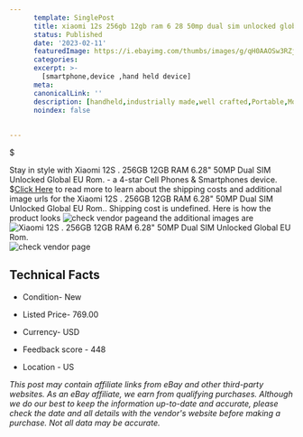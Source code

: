 ```yaml
---
      template: SinglePost
      title: xiaomi 12s 256gb 12gb ram 6 28 50mp dual sim unlocked global eu rom 
      status: Published
      date: '2023-02-11'
      featuredImage: https://i.ebayimg.com/thumbs/images/g/qH0AAOSw3RZjUCFp/s-l225.jpg
      categories: 
      excerpt: >-
        [smartphone,device ,hand held device]
      meta:
      canonicalLink: ''
      description: [handheld,industrially made,well crafted,Portable,Mobile,Compact,Convenient,Lightweight,Maneuverable,Man-portable,Miniature,Carriable,Hand-held,Light,Holdable,Transportable,Mobile device,Pocket-sized,On-the-go,Wireless,Cordless,Compact size,Convenient size, smartphone,device ,hand held device]
      noindex: false
      
        
---
```

$

Stay in style with Xiaomi 12S . 256GB 12GB RAM 6.28" 50MP Dual SIM Unlocked Global EU Rom. - a 4-star Cell Phones & Smartphones device.
$[Click Here](https://www.ebay.com/itm/134269600359?hash=item1f43178267%3Ag%3AqH0AAOSw3RZjUCFp&mkevt=1&mkcid=1&mkrid=711-53200-19255-0&campid=%253CePNCampaignId%253E&customid=%253CreferenceId%253E&toolid=10049) to read more to learn about the shipping costs and additional image urls for the Xiaomi 12S . 256GB 12GB RAM 6.28" 50MP Dual SIM Unlocked Global EU Rom.. Shipping cost is undefined. Here is how the product looks ![check vendor page](https://i.ebayimg.com/thumbs/images/g/qH0AAOSw3RZjUCFp/s-l225.jpg)and the additional images are![Xiaomi 12S . 256GB 12GB RAM 6.28" 50MP Dual SIM Unlocked Global EU Rom.](https://i.ebayimg.com/images/g/qH0AAOSw3RZjUCFp/s-l1600.jpg)![check vendor page](https://origin-galleryplus.ebayimg.com/ws/web/134269600359_2_0_1/225x225.jpg,https://origin-galleryplus.ebayimg.com/ws/web/134269600359_3_0_1/225x225.jpg,https://origin-galleryplus.ebayimg.com/ws/web/134269600359_4_0_1/225x225.jpg)



 ## Technical Facts 



     
      

 - Condition- New 


      

 - Listed Price- 769.00 


      

 - Currency- USD 


      

 - Feedback score - 448 


      

 - Location - US 


      
      

 *_This post may contain affiliate links from eBay and other third-party websites. As an eBay affiliate, we earn from qualifying purchases. Although we do our best to keep the information up-to-date and accurate, please check the date and all details with the vendor's website before making a purchase. Not all data may be accurate._*






